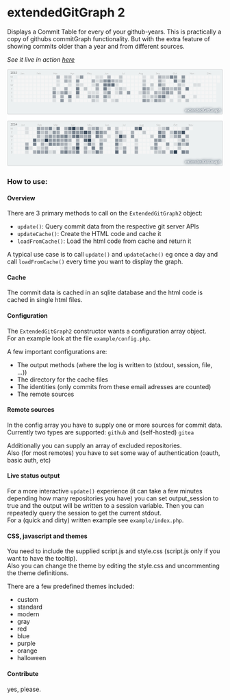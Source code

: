 extendedGitGraph 2
==================

Displays a Commit Table for every of your github-years.
This is practically a copy of githubs commitGraph functionality. 
But with the extra feature of showing commits older than a year and from different sources.

*See it live in action [here](http://www.mikescher.de/about)*

![](https://raw.githubusercontent.com/Mikescher/extendedGitGraph/master/README-DATA/preview.png)

### How to use:

#### Overview

There are 3 primary methods to call on the `ExtendedGitGraph2` object:
 - `update()`: Query commit data from the respective git server APIs
 - `updateCache()`: Create the HTML code and cache it
 - `loadFromCache()`: Load the html code from cache and return it
 
A typical use case is to call `update()` and `updateCache()` eg once a day and call `loadFromCache()` every time you want to display the graph.

#### Cache

The commit data is cached in an sqlite database and the html code is cached in single html files.

#### Configuration

The `ExtendedGitGraph2` constructor wants a configuration array object.  
For an example look at the file `example/config.php`.

A few important configurations are:
 - The output methods (where the log is written to (stdout, session, file, ...))
 - The directory for the cache files
 - The identities (only commits from these email adresses are counted)
 - The remote sources
 
#### Remote sources

In the config array you have to supply one or more sources for commit data.
Currently two types are supported: `github` and (self-hosted) `gitea`

Additionally you can supply an array of excluded repositories.  
Also (for most remotes) you have to set some way of authentication (oauth, basic auth, etc)

#### Live status output

For a more interactive `update()` experience (it can take a few minutes depending how many repositories you have) you can set output_session to true and the output will be written to a session variable.
Then you can repeatedly query the session to get the current stdout.  
For a (quick and dirty) written example see `example/index.php`.

#### CSS, javascript and themes

You need to include the supplied script.js and style.css (script.js only if you want to have the tooltip).  
Also you can change the theme by editing the style.css and uncommenting the theme definitions.

There are a few predefined themes included:
 - custom
 - standard
 - modern
 - gray
 - red
 - blue
 - purple
 - orange
 - halloween

#### Contribute

yes, please.